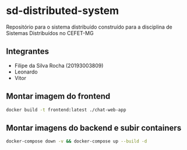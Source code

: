# sd-distributed-system

Repositório para o sistema distribuído construído para a disciplina de Sistemas Distribuídos no CEFET-MG

## Integrantes

- Filipe da Silva Rocha (20193003809)
- Leonardo
- Vitor

## Montar imagem do frontend

```bash
docker build -t frontend:latest ./chat-web-app
```

## Montar imagens do backend e subir containers

```bash
docker-compose down -v && docker-compose up --build -d
```
